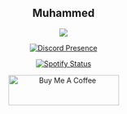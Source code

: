 <div align="center">
  <h2>Muhammed</h2>

  <div><img src='https://skillicons.dev/icons?i=discord,bots,js,ts,vscode,html,css,react,vite,nodejs,arduino,java,md,electron,git,github,blender,dart,flutter,cs,unity,unreal,linux,figma,idea,ps,pr,postman'/></img></div>
  
[![Discord Presence](https://lanyard.cnrad.dev/api/747340224962494524)](https://discord.com/users/747340224962494524)

[![Spotify Status](https://spotifystatus.onrender.com/api/currently-playing?id=31ktsppspw4awepeisezbmrqia6m&refresh=true)](https://open.spotify.com/user/31ktsppspw4awepeisezbmrqia6m?si=0367b1c1fa3049e4)


<a href="https://www.buymeacoffee.com/damoxer" target="_blank"><img src="https://cdn.buymeacoffee.com/buttons/v2/default-violet.png" alt="Buy Me A Coffee" style="height:60px!important;width:217px !important;" ></a>

</div>
